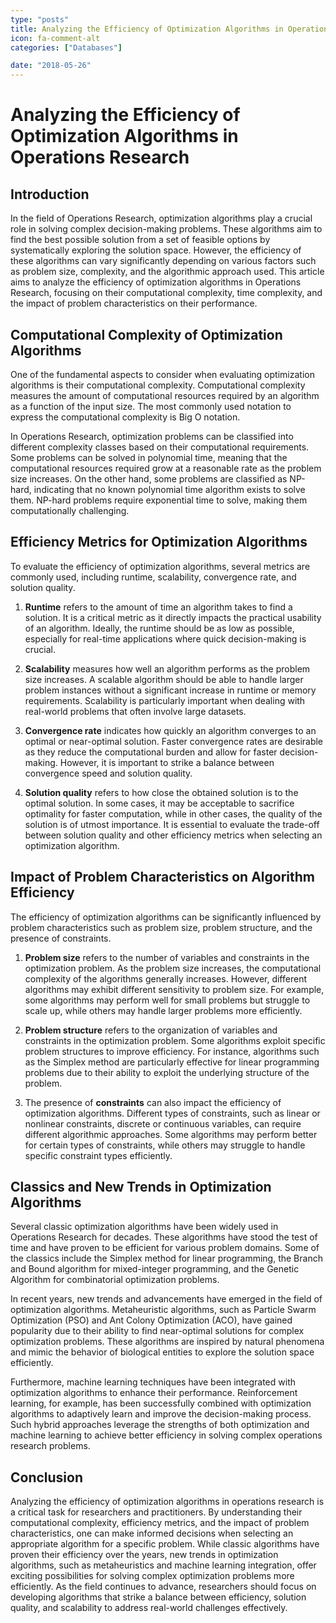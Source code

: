 ```yaml
---
type: "posts"
title: Analyzing the Efficiency of Optimization Algorithms in Operations Research
icon: fa-comment-alt
categories: ["Databases"]

date: "2018-05-26"
---
```




# Analyzing the Efficiency of Optimization Algorithms in Operations Research

## Introduction

In the field of Operations Research, optimization algorithms play a crucial role in solving complex decision-making problems. These algorithms aim to find the best possible solution from a set of feasible options by systematically exploring the solution space. However, the efficiency of these algorithms can vary significantly depending on various factors such as problem size, complexity, and the algorithmic approach used. This article aims to analyze the efficiency of optimization algorithms in Operations Research, focusing on their computational complexity, time complexity, and the impact of problem characteristics on their performance.

## Computational Complexity of Optimization Algorithms

One of the fundamental aspects to consider when evaluating optimization algorithms is their computational complexity. Computational complexity measures the amount of computational resources required by an algorithm as a function of the input size. The most commonly used notation to express the computational complexity is Big O notation.

In Operations Research, optimization problems can be classified into different complexity classes based on their computational requirements. Some problems can be solved in polynomial time, meaning that the computational resources required grow at a reasonable rate as the problem size increases. On the other hand, some problems are classified as NP-hard, indicating that no known polynomial time algorithm exists to solve them. NP-hard problems require exponential time to solve, making them computationally challenging.

## Efficiency Metrics for Optimization Algorithms

To evaluate the efficiency of optimization algorithms, several metrics are commonly used, including runtime, scalability, convergence rate, and solution quality.

1. **Runtime** refers to the amount of time an algorithm takes to find a solution. It is a critical metric as it directly impacts the practical usability of an algorithm. Ideally, the runtime should be as low as possible, especially for real-time applications where quick decision-making is crucial.

2. **Scalability** measures how well an algorithm performs as the problem size increases. A scalable algorithm should be able to handle larger problem instances without a significant increase in runtime or memory requirements. Scalability is particularly important when dealing with real-world problems that often involve large datasets.

3. **Convergence rate** indicates how quickly an algorithm converges to an optimal or near-optimal solution. Faster convergence rates are desirable as they reduce the computational burden and allow for faster decision-making. However, it is important to strike a balance between convergence speed and solution quality.

4. **Solution quality** refers to how close the obtained solution is to the optimal solution. In some cases, it may be acceptable to sacrifice optimality for faster computation, while in other cases, the quality of the solution is of utmost importance. It is essential to evaluate the trade-off between solution quality and other efficiency metrics when selecting an optimization algorithm.

## Impact of Problem Characteristics on Algorithm Efficiency

The efficiency of optimization algorithms can be significantly influenced by problem characteristics such as problem size, problem structure, and the presence of constraints.

1. **Problem size** refers to the number of variables and constraints in the optimization problem. As the problem size increases, the computational complexity of the algorithms generally increases. However, different algorithms may exhibit different sensitivity to problem size. For example, some algorithms may perform well for small problems but struggle to scale up, while others may handle larger problems more efficiently.

2. **Problem structure** refers to the organization of variables and constraints in the optimization problem. Some algorithms exploit specific problem structures to improve efficiency. For instance, algorithms such as the Simplex method are particularly effective for linear programming problems due to their ability to exploit the underlying structure of the problem.

3. The presence of **constraints** can also impact the efficiency of optimization algorithms. Different types of constraints, such as linear or nonlinear constraints, discrete or continuous variables, can require different algorithmic approaches. Some algorithms may perform better for certain types of constraints, while others may struggle to handle specific constraint types efficiently.

## Classics and New Trends in Optimization Algorithms

Several classic optimization algorithms have been widely used in Operations Research for decades. These algorithms have stood the test of time and have proven to be efficient for various problem domains. Some of the classics include the Simplex method for linear programming, the Branch and Bound algorithm for mixed-integer programming, and the Genetic Algorithm for combinatorial optimization problems.

In recent years, new trends and advancements have emerged in the field of optimization algorithms. Metaheuristic algorithms, such as Particle Swarm Optimization (PSO) and Ant Colony Optimization (ACO), have gained popularity due to their ability to find near-optimal solutions for complex optimization problems. These algorithms are inspired by natural phenomena and mimic the behavior of biological entities to explore the solution space efficiently.

Furthermore, machine learning techniques have been integrated with optimization algorithms to enhance their performance. Reinforcement learning, for example, has been successfully combined with optimization algorithms to adaptively learn and improve the decision-making process. Such hybrid approaches leverage the strengths of both optimization and machine learning to achieve better efficiency in solving complex operations research problems.

## Conclusion

Analyzing the efficiency of optimization algorithms in operations research is a critical task for researchers and practitioners. By understanding their computational complexity, efficiency metrics, and the impact of problem characteristics, one can make informed decisions when selecting an appropriate algorithm for a specific problem. While classic algorithms have proven their efficiency over the years, new trends in optimization algorithms, such as metaheuristics and machine learning integration, offer exciting possibilities for solving complex optimization problems more efficiently. As the field continues to advance, researchers should focus on developing algorithms that strike a balance between efficiency, solution quality, and scalability to address real-world challenges effectively.